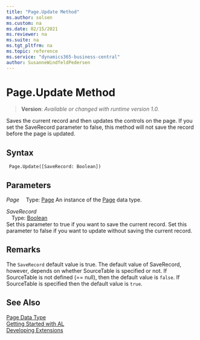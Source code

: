 ```yaml
---
title: "Page.Update Method"
ms.author: solsen
ms.custom: na
ms.date: 02/15/2021
ms.reviewer: na
ms.suite: na
ms.tgt_pltfrm: na
ms.topic: reference
ms.service: "dynamics365-business-central"
author: SusanneWindfeldPedersen
---
```

[//]: # (START>DO_NOT_EDIT)
[//]: # (IMPORTANT:Do not edit any of the content between here and the END>DO_NOT_EDIT.)
[//]: # (Any modifications should be made in the .xml files in the ModernDev repo.)
# Page.Update Method
> **Version**: _Available or changed with runtime version 1.0._

Saves the current record and then updates the controls on the page. If you set the SaveRecord parameter to false, this method will not save the record before the page is updated.


## Syntax
```
 Page.Update([SaveRecord: Boolean])
```
## Parameters
*Page*
&emsp;Type: [Page](page-data-type.md)
An instance of the [Page](page-data-type.md) data type.

*SaveRecord*  
&emsp;Type: [Boolean](../boolean/boolean-data-type.md)  
Set this parameter to true if you want to save the current record. Set this parameter to false if you want to update without saving the current record.  



[//]: # (IMPORTANT: END>DO_NOT_EDIT)

## Remarks

The `SaveRecord` default value is true. The default value of SaveRecord, however, depends on whether SourceTable is specified or not. If SourceTable is not defined (== null), then the default value is `false`. If SourceTable is specified then the default value is `true`.

## See Also

[Page Data Type](page-data-type.md)  
[Getting Started with AL](../../devenv-get-started.md)  
[Developing Extensions](../../devenv-dev-overview.md)